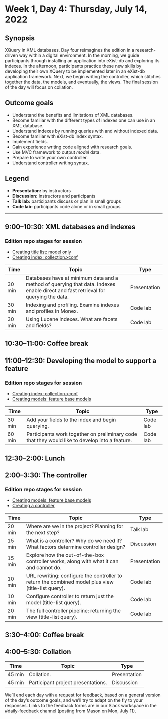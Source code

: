# Week 1, Day 4: Thursday, July 14, 2022
## Synopsis

XQuery in XML databases. Day four reimagines the edition in a research-driven way
                within a digital environment. In the morning, we guide participants through
                installing an application into eXist-db and exploring its indexes. In the afternoon,
                participants practice these new skills by developing their own XQuery to be
                implemented later in an eXist-db application framework. Next, we begin writing the
                controller, which stitches together the data, the models, and eventually, the views.
                The final session of the day will focus on collation.

## Outcome goals
* Understand the benefits and limitations of XML databases.
* Become familiar with the different types of indexes one can use in an XML database.
* Understand indexes by running queries with and without indexed data.
* Become familiar with eXist-db index syntax.
* Implement fields.
* Gain experience writing code aligned with research goals.
* Use MVC framework to output *model* data.
* Prepare to write your own controller.
* Understand controller writing syntax.

## Legend

* **Presentation:** by instructors
* **Discussion:** instructors and participants
* **Talk lab:** participants discuss or plan in small groups
* **Code lab:** participants code alone or in small groups

* * *
## 9:00–10:30: XML databases and indexes


### Edition repo stages for session

* [Creating title list: model only](https://github.com/Pittsburgh-NEH-Institute/03-titles-model)
* [Creating index: collection.xconf](https://github.com/Pittsburgh-NEH-Institute/04-index)

Time | Topic | Type
---- | ---- | ---- 
30 min | Databases have at minimum data and a method of querying that data. Indexes enable direct and fast retrieval for querying the data. | Presentation
30 min | Indexing and profiling. Examine indexes and profiles in Monex. | Code lab
30 min | Using Lucene indexes. What are facets and fields? | Code lab

## 10:30–11:00: Coffee break

## 11:00–12:30: Developing the model to support a feature


### Edition repo stages for session

* [Creating index: collection.xconf](https://github.com/Pittsburgh-NEH-Institute/04-index)
* [Creating models: feature base models](https://github.com/Pittsburgh-NEH-Institute/05-base-models)

Time | Topic | Type
---- | ---- | ---- 
30 min | Add your fields to the index and begin querying. | Code lab
60 min | Participants work together on preliminary code that they would like to develop into a feature. | Code lab

## 12:30–2:00: Lunch

## 2:00–3:30: The controller


### Edition repo stages for session

* [Creating models: feature base models](https://github.com/Pittsburgh-NEH-Institute/05-base-models)
* [Creating a controller](https://github.com/Pittsburgh-NEH-Institute/06-controller)

Time | Topic | Type
---- | ---- | ---- 
20 min | Where are we in the project? Planning for the next step? | Talk lab
15 min | What is a controller? Why do we need it? What factors determine controller design? | Discussion
15 min | Explore how the out-of-the-box controller works, along with what it can and cannot do. | Presentation
10 min | URL rewriting: configure the controller to return the combined model plus view (title-list query). | Code lab
10 min | Configure controller to return just the model (title-list query). | Code lab
20 min | The full controller pipeline: returning the view (title-list query). | Code lab

## 3:30–4:00: Coffee break

## 4:00–5:30: Collation

Time | Topic | Type
---- | ---- | ---- 
45 min | Collation. | Presentation
45 min | Participant project presentations. | Discussion

We’ll end each day with a request for feedback, based on a general version of the day’s outcome goals, and we’ll try to adapt on the fly to your responses. Links to the feedback forms are in our Slack workspace in the #daily-feedback channel (posting from Mason on Mon, July 11).